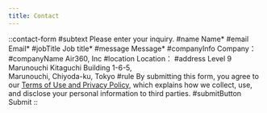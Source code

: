 ```yaml
---
title: Contact
---
```


::contact-form
#subtext
Please enter your inquiry.
#name
Name*
#email
Email*
#jobTitle
Job title*
#message
Message*
#companyInfo
Company：
#companyName
Air360, Inc
#location
Location：
#address
Level 9 Marunouchi Kitaguchi Building
1-6-5, <br>Marunouchi, Chiyoda-ku, Tokyo
#rule
By submitting this form, you agree to our <span class="text-primary-600 hover:underline">[Terms of Use and Privacy Policy](/privacy-policy)</span>, which explains how we collect, use, and disclose your personal information to third parties.
#submitButton
Submit
::